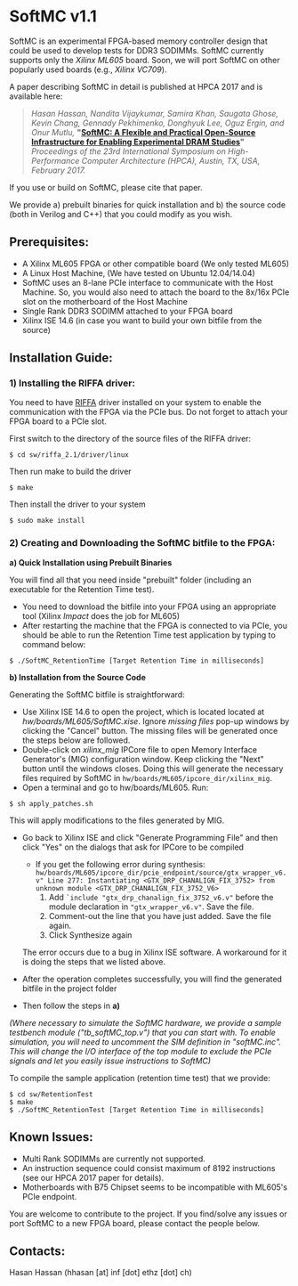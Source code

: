 # SoftMC v1.1

SoftMC is an experimental FPGA-based memory controller design that could be used to develop tests for DDR3 SODIMMs. SoftMC currently supports only the *Xilinx ML605* board. Soon, we will port SoftMC on other popularly used boards (e.g., *Xilinx VC709*). 

A paper describing SoftMC in detail is published at HPCA 2017 and is available here: 
>*Hasan Hassan, Nandita Vijaykumar, Samira Khan, Saugata Ghose, Kevin Chang, Gennady Pekhimenko, Donghyuk Lee, Oguz Ergin, and Onur Mutlu,*
**"[SoftMC: A Flexible and Practical Open-Source Infrastructure for Enabling Experimental DRAM Studies](https://people.inf.ethz.ch/omutlu/projects.htm)"**
*Proceedings of the 23rd International Symposium on High-Performance Computer Architecture (HPCA), Austin, TX, USA, February 2017.*

If you use or build on SoftMC, please cite that paper. 

We provide a) prebuilt binaries for quick installation and b) the source
code (both in Verilog and C++) that you could modify as you wish.

## Prerequisites:
- A Xilinx ML605 FPGA or other compatible board (We only tested ML605)
- A Linux Host Machine, (We have tested on Ubuntu 12.04/14.04)
- SoftMC uses an 8-lane PCIe interface to communicate with the Host Machine.
  So, you would also need to attach the board to the  8x/16x PCIe slot on the
motherboard of the Host Machine
- Single Rank DDR3 SODIMM attached to your FPGA board
- Xilinx ISE 14.6 (in case you want to build your own bitfile from the
  source)


## Installation Guide:

### 1) Installing the RIFFA driver:

You need to have [RIFFA](http://riffa.ucsd.edu) driver installed on your system to enable
the communication with the FPGA via the PCIe bus. Do not forget to attach
your FPGA board to a PCIe slot.

First switch to the directory of the source files of the RIFFA driver:

```$ cd sw/riffa_2.1/driver/linux```

Then run make to build the driver

```$ make```

Then install the driver to your system

```$ sudo make install```

### 2) Creating and Downloading the SoftMC bitfile to the FPGA:

**a) Quick Installation using Prebuilt Binaries**

You will find all that you need inside "prebuilt" folder
(including an executable for the Retention Time test).

- You need to download the bitfile into your FPGA using an appropriate tool
(Xilinx *Impact* does the job for ML605)
- After restarting the machine that the FPGA is connected to via PCIe, you
  should be able to run the Retention Time test application by typing to
command below:

```$ ./SoftMC_RetentionTime [Target Retention Time in milliseconds]```

**b) Installation from the Source Code**

Generating the SoftMC bitfile is straightforward:

- Use Xilinx ISE 14.6 to open the project, which is located located at *hw/boards/ML605/SoftMC.xise*. Ignore *missing files* pop-up windows by clicking the "Cancel" button. The missing files will be generated once the steps below are followed. 
- Double-click on *xilinx_mig* IPCore file to open Memory Interface Generator's (MIG) configuration window. Keep clicking the "Next" button until the windows closes. Doing this will generate the necessary files required by SoftMC in ```hw/boards/ML605/ipcore_dir/xilinx_mig```.
- Open a terminal and go to hw/boards/ML605. Run:

```$ sh apply_patches.sh```

This will apply modifications to the files generated by MIG.

- Go back to Xilinx ISE and click "Generate Programming File" and then click "Yes" on the dialogs
  that ask for IPCore to be compiled
  - If you get the following error during synthesis:
    `hw/boards/ML605/ipcore_dir/pcie_endpoint/source/gtx_wrapper_v6.v" Line
277: Instantiating <GTX_DRP_CHANALIGN_FIX_3752> from unknown module
<GTX_DRP_CHANALIGN_FIX_3752_V6>`
    1. Add `` `include "gtx_drp_chanalign_fix_3752_v6.v" `` before the module
declaration in `` "gtx_wrapper_v6.v" ``. Save the file.
    2. Comment-out the line that you have just added. Save the file again.
    3. Click Synthesize again

  The error occurs due to a bug in Xilinx ISE software. A workaround for it
is doing the steps that we listed above.

- After the operation completes successfully, you will find the generated
  bitfile in the project folder
- Then follow the steps in **a)**

*(Where necessary to simulate the SoftMC hardware, we provide a sample testbench module ("tb_softMC_top.v") that you can start with. To enable simulation, you will need to uncomment the SIM definition in "softMC.inc". This will change the I/O interface of the top module to exclude the PCIe signals and let you easily issue instructions to SoftMC)*

To compile the sample application (retention time test) that we provide:

```
$ cd sw/RetentionTest
$ make
$ ./SoftMC_RetentionTest [Target Retention Time in milliseconds]
``` 

## Known Issues:
- Multi Rank SODIMMs are currently not supported.
- An instruction sequence could consist maximum of 8192 instructions (see our HPCA 2017 paper for details).
- Motherboards with B75 Chipset seems to be incompatible with ML605's PCIe endpoint.

You are welcome to contribute to the project. If you find/solve any issues
or port SoftMC to a new FPGA board, please contact the people below.

## Contacts:
Hasan Hassan (hhasan [at] inf [dot] ethz [dot] ch)

